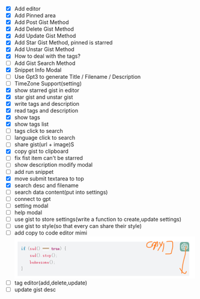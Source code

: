 - [X]  Add editor
- [X]  Add Pinned area
- [x] Add Post Gist Method
- [x] Add Delete Gist Method
- [x] Add Update Gist Method
- [x] Add Star Gist Method, pinned is starred
- [x] Add Unstar Gist Method
- [x] How to deal with the tags?
- [ ] Add Gist Search Method
- [X] Snippet Info Modal
- [ ] Use Gpt3 to generate Title / Filename / Description
- [ ] TimeZone Support(setting)
- [X] show starred gist in editor
- [X] star gist and unstar gist
- [x] write tags and description
- [X] read tags and description
- [X] show tags
- [X] show tags list
- [ ] tags click to search
- [ ] language click to search
- [ ] share gist(url + image)S
- [X] copy gist to clipboard
- [ ] fix fist item can't be starred
- [ ] show description modify modal
- [ ] add run snippet 
- [X] move submit textarea to top
- [X] search desc and filename
- [ ] search data content(put into settings)
- [ ] connect to gpt
- [ ] setting modal
- [ ] help modal
- [ ] use gist to store settings(write a function to create,update settings)
- [ ] use gist to style(so that every can share their style)
- [ ] add copy to code editor mimi ![img.png](image/img.png)
- [ ] tag editor(add,delete,update)
- [ ] update gist desc